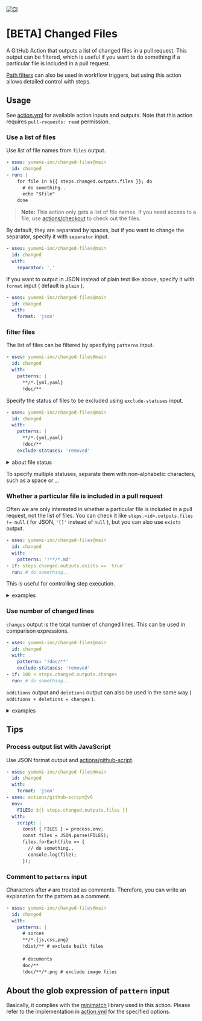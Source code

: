 [![CI](https://github.com/yumemi-inc/changed-files/actions/workflows/ci.yml/badge.svg)](https://github.com/yumemi-inc/changed-files/actions/workflows/ci.yml)

# [BETA] Changed Files

A GitHub Action that outputs a list of changed files in a pull request.
This output can be filtered, which is useful if you want to do something if a particular file is included in a pull request.

[Path filters](https://docs.github.com/en/actions/using-workflows/workflow-syntax-for-github-actions#onpushpull_requestpull_request_targetpathspaths-ignore) can also be used in workflow triggers, but using this action allows detailed control with steps.

## Usage

See [action.yml](action.yml) for available action inputs and outputs.
Note that this action requires `pull-requests: read` permission.

### Use a list of files

Use list of file names from `files` output.

```yaml
- uses: yumemi-inc/changed-files@main
  id: changed
- run: |
    for file in ${{ steps.changed.outputs.files }}; do
      # do somethihg..
      echo "$file"
    done
```

> **Note:**
> This action only gets a list of file names.
> If you need access to a file, use [actions/checkout](https://github.com/actions/checkout) to check out the files.

By default, they are separated by spaces, but if you want to change the separator, specify it with `separator` input.

```yaml
- uses: yumemi-inc/changed-files@main
  id: changed
  with:
    separator: ','
```

If you want to output in JSON instead of plain text like above, specify it with `format` input ( default is `plain` ).

```yaml
- uses: yumemi-inc/changed-files@main
  id: changed
  with:
    format: 'json'
```

### filter files

The list of files can be filtered by specifying `patterns` input.

```yaml
- uses: yumemi-inc/changed-files@main
  id: changed
  with:
    patterns: |
      **/*.{yml,yaml}
      !doc/**
```

Specify the status of files to be excluded using `exclude-statuses` input.

```yaml
- uses: yumemi-inc/changed-files@main
  id: changed
  with:
    patterns: |
      **/*.{yml,yaml}
      !doc/**
    exclude-statuses: 'removed'
```

<details>
<summary>about file status</summary>

There are four statuses for changed files in a pull request: `added`, `modified`, `renamed`, and `removed`.
File statuses are displayed as an icon in pull requests:

![image](doc/status.png)

Note that renamed files will have `renamed` status even if edited.
</details>

To specify multiple statuses, separate them with non-alphabetic characters, such as a space or `,`.

### Whether a particular file is included in a pull request

Often we are only interested in whether a particular file is included in a pull request, not the list of files.
You can check it like `steps.<id>.outputs.files != null` ( for JSON, `'[]'` instead of `null` ), but you can also use `exists` output.

```yaml
- uses: yumemi-inc/changed-files@main
  id: changed
  with:
    patterns: '!**/*.md'
- if: steps.changed.outputs.exists == 'true'
  run: # do something..
```

This is useful for controlling step execution.

<details>
<summary>examples</summary>

### Used as test execution condition

```yaml
- uses: actions/checkout@v4
- uses: yumemi-inc/changed-files@main
  id: changed
  with:
    patterns: '**/*.js'
- if: steps.changed.outputs.exists == 'true'
  run: npm run test
```

#### Add a label to a pull request:

```yaml
- uses: yumemi-inc/changed-files@main
  id: changed
  with:
    patterns: |
      **/*.js
      !server/**
- env:
    GH_REPO: ${{ github.repository }}
    GH_TOKEN: ${{ github.token }}
  run: |
    gh pr edit ${{ github.event.number }} ${{ steps.changed.outputs.exists == 'true' && '--add-label' || '--remove-label' }} 'frontend'
```

#### Annotate new files in a pull request using workflow commands:

```yaml
- uses: yumemi-inc/changed-files@main
  id: changed
  with:
    patterns: '**/*.xml'
    exclude-statuses: 'modified renamed removed'
- if: steps.changed.outputs.exists == 'true'
  run: |
    for file in ${{ steps.changed.outputs.files }}; do
      echo "::notice file=$file::New XML file added. Please check .."
    done
```

![image](doc/annotation.png)

For more information on workflow commands, see [Workflow commands for GitHub Actions](https://docs.github.com/en/enterprise-cloud@latest/actions/using-workflows/workflow-commands-for-github-actions).

#### Warn with a comment on a pull request:

```yaml
- uses: yumemi-inc/changed-files@main
  id: changed-src
  with:
    patterns: |
      **/*.{js,ts}
      package.json
- uses: yumemi-inc/changed-files@main
  id: changed-build
  with:
    patterns: 'dist/**'
- if: steps.changed-src.outputs.exists == 'true' && steps.changed-build.outputs.exists != 'true'
  uses: yumemi-inc/comment-pull-request@v1
  with:
    comment: ':warning: Please check if you forgot to build.'
```

#### Make the job fail:

```yaml
- uses: yumemi-inc/changed-files@main
  id: changed
  with:
    patterns: 'CHANGELOG.md'
    exclude-statuses: 'removed'
- if: steps.changed.outputs.exists != 'true' && github.base_ref == 'main'
  run: |
    echo "::error::CHANGELOG.md is not updated."
    exit 1
```
</details>

### Use number of changed lines

`changes` output is the total number of changed lines.
This can be used in comparison expressions.

```yaml
- uses: yumemi-inc/changed-files@main
  id: changed
  with:
    patterns: '!doc/**'
    exclude-statuses: 'removed'
- if: 100 < steps.changed.outputs.changes
  run: # do something..
```

`additions` output and `deletions` output can also be used in the same way ( `additions + deletions = changes` ).

<details>
<summary>examples</summary>

#### Add a label to a pull request:

```yaml
- uses: yumemi-inc/changed-files@main
  id: changed
  with:
    patterns: '!doc/**'
    exclude-statuses: 'removed'
- env:
    GH_REPO: ${{ github.repository }}
    GH_TOKEN: ${{ github.token }}
  run: |
    gh pr edit ${{ github.event.number }} ${{ 100 < steps.changed.outputs.changes && '--add-label' || '--remove-label' }} 'large PR'
```

#### Warn with a comment on a pull request:

```yaml
- uses: yumemi-inc/changed-files@main
  id: changed
  with:
    patterns: '!doc/**'
    exclude-statuses: 'removed'
- if: 100 < steps.changed.outputs.changes
  uses: yumemi-inc/comment-pull-request@v1
  with:
    comment: ':warning: Changes have exceeded 100 lines.'
```
</details>

## Tips

### Process output list with JavaScript

Use JSON format output and [actions/github-script](https://github.com/actions/github-script).

```yaml
- uses: yumemi-inc/changed-files@main
  id: changed
  with:
    format: 'json'
- uses: actions/github-script@v6
  env:
    FILES: ${{ steps.changed.outputs.files }}
  with:
    script: |
      const { FILES } = process.env;
      const files = JSON.parse(FILES);
      files.forEach(file => {
        // do something..
        console.log(file);
      });
```

### Comment to `patterns` input

Characters after `#` are treated as comments.
Therefore, you can write an explanation for the pattern as a comment.

```yaml
- uses: yumemi-inc/changed-files@main
  id: changed
  with:
    patterns: |
      # sorces
      **/*.{js,css,png}
      !dist/** # exclude built files

      # documents
      doc/**
      !doc/**/*.png # exclude image files
```

## About the glob expression of `pattern` input

Basically, it complies with the [minimatch](https://www.npmjs.com/package/minimatch) library used in this action.
Please refer to the implementation in [action.yml](action.yml) for the specified options.
